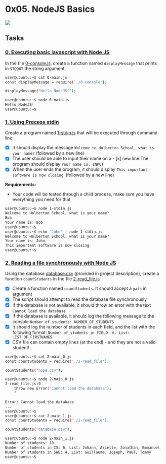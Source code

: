 # 0x05. NodeJS Basics
![](https://s3.amazonaws.com/alx-intranet.hbtn.io/uploads/medias/2020/1/82692897e15d9f03256f.jpeg?X-Amz-Algorithm=AWS4-HMAC-SHA256&X-Amz-Credential=AKIARDDGGGOUSBVO6H7D%2F20230320%2Fus-east-1%2Fs3%2Faws4_request&X-Amz-Date=20230320T114841Z&X-Amz-Expires=86400&X-Amz-SignedHeaders=host&X-Amz-Signature=99473edfd1337f431b9609109a793a19479eb79441fea3cbea10f120ef1b68d0)

## Tasks
### [0. Executing basic javascript with Node JS](./0-console.js)

In the file [0-console.js](./0-console.js), create a function named `displayMessage` that prints in `STDOUT` the string argument.
```sh
user@ubuntu:~$ cat 0-main.js
const displayMessage = require('./0-console');

displayMessage("Hello NodeJS!");

user@ubuntu:~$ node 0-main.js
Hello NodeJS!
user@ubuntu:~$
```
   
### [1. Using Process stdin](./1-stdin.js)

Create a program named [1-stdin.js](./1-stdin.js) that will be executed through command line:

- [x] It should display the message `Welcome to Holberton School, what is your name?` (followed by a new line)
- [x] The user should be able to input their name on a - [x] new line
The program should display `Your name is: INPUT`
- [x] When the user ends the program, it should display `This important software is now closing `(followed by a new line)

**Requirements:**

- Your code will be tested through a child process, make sure you have everything you need for that
```sh
user@ubuntu:~$ node 1-stdin.js 
Welcome to Holberton School, what is your name?
Bob
Your name is: Bob
user@ubuntu:~$ 
user@ubuntu:~$ echo "John" | node 1-stdin.js 
Welcome to Holberton School, what is your name?
Your name is: John
This important software is now closing
user@ubuntu:~$ 
```
   
### [2. Reading a file synchronously with Node JS](./2-read_file.js)

Using the database [database.csv](./database.csv) (provided in project description), create a function `countStudents` in the file [2-read_file.js](./2-read_file.js)

- [x] Create a function named `countStudents`. It should accept a `path` in argument
- [x] The script should attempt to read the database file synchronously
- [x] If the database is not available, it should throw an error with the text `Cannot load the database`
- [x] If the database is available, it should log the following message to the console `Number of students: NUMBER_OF_STUDENTS`
- [x] It should log the number of students in each field, and the list with the following format: `Number of students in FIELD: 6. List: LIST_OF_FIRSTNAMES`
- [x] CSV file can contain empty lines (at the end) - and they are not a valid student!
```sh
user@ubuntu:~$ cat 2-main_0.js
const countStudents = require('./2-read_file');

countStudents("nope.csv");

user@ubuntu:~$ node 2-main_0.js
2-read_file.js:9
    throw new Error('Cannot load the database');
    ^

Error: Cannot load the database
...
user@ubuntu:~$
user@ubuntu:~$ cat 2-main_1.js
const countStudents = require('./2-read_file');

countStudents("database.csv");

user@ubuntu:~$ node 2-main_1.js
Number of students: 10
Number of students in CS: 6. List: Johann, Arielle, Jonathan, Emmanuel, Guillaume, Katie
Number of students in SWE: 4. List: Guillaume, Joseph, Paul, Tommy
user@ubuntu:~$ 
```
